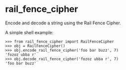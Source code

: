 # rail_fence_cipher
Encode and decode a string using the Rail Fence Cipher.

A simple shell example:

```shell
>>> from rail_fence_cipher import RailFenceCipher
>>> obj = RailFenceCipher()
>>> obj.encode_rail_fence_cipher('foo bar buzz', 7)
'fozoz ubba r'
>>> obj.decode_rail_fence_cipher('fozoz ubba r', 7)
'foo bar buzz'
```
